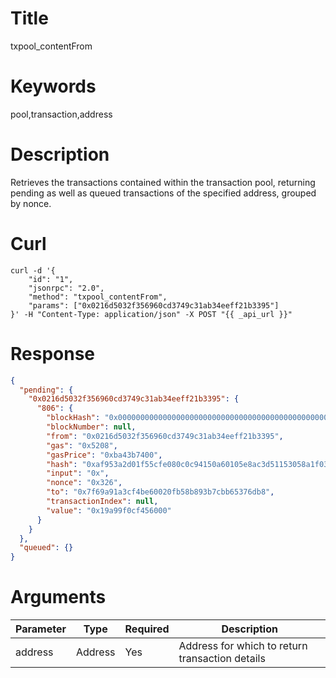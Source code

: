 # Title

txpool_contentFrom

# Keywords

pool,transaction,address

# Description

Retrieves the transactions contained within the transaction pool, returning pending as well as queued transactions of the specified address, grouped by nonce.

# Curl

```shell
curl -d '{
    "id": "1",
    "jsonrpc": "2.0",
    "method": "txpool_contentFrom",
    "params": ["0x0216d5032f356960cd3749c31ab34eeff21b3395"]
}' -H "Content-Type: application/json" -X POST "{{ _api_url }}"
```

# Response

```json
{
  "pending": {
    "0x0216d5032f356960cd3749c31ab34eeff21b3395": {
      "806": {
        "blockHash": "0x0000000000000000000000000000000000000000000000000000000000000000",
        "blockNumber": null,
        "from": "0x0216d5032f356960cd3749c31ab34eeff21b3395",
        "gas": "0x5208",
        "gasPrice": "0xba43b7400",
        "hash": "0xaf953a2d01f55cfe080c0c94150a60105e8ac3d51153058a1f03dd239dd08586",
        "input": "0x",
        "nonce": "0x326",
        "to": "0x7f69a91a3cf4be60020fb58b893b7cbb65376db8",
        "transactionIndex": null,
        "value": "0x19a99f0cf456000"
      }
    }
  },
  "queued": {}
}
```

# Arguments

| Parameter | Type    | Required | Description                                     |
| --------- | ------- | -------- | ----------------------------------------------- |
| address   | Address | Yes      | Address for which to return transaction details |
